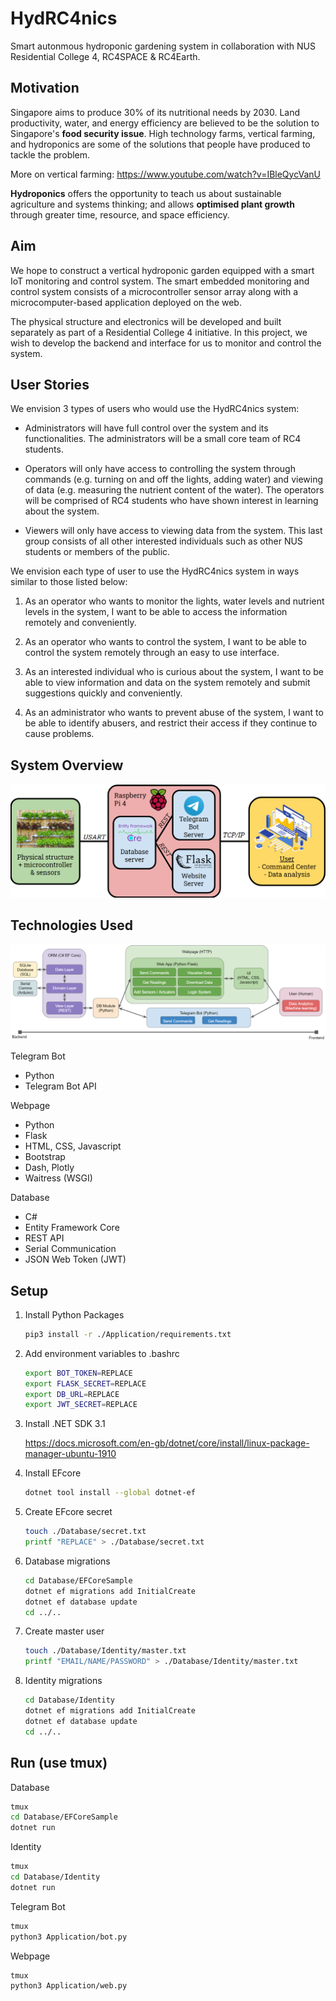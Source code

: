# HydRC4nics

Smart autonmous hydroponic gardening system in collaboration with NUS Residential College 4, RC4SPACE & RC4Earth.

## Motivation

Singapore aims to produce 30% of its nutritional needs by 2030. Land productivity, water, and energy efficiency are believed to be the solution to Singapore's **food security issue**. High technology farms, vertical farming, and hydroponics are some of the solutions that people have produced to tackle the problem.

More on vertical farming: <https://www.youtube.com/watch?v=IBleQycVanU>

**Hydroponics** offers the opportunity to teach us about sustainable agriculture and systems thinking; and allows **optimised plant growth** through greater time, resource, and space efficiency.

## Aim

We hope to construct a vertical hydroponic garden equipped with a smart IoT monitoring and control system. The smart embedded monitoring and control system consists of a microcontroller sensor array along with a microcomputer-based application deployed on the web.

The physical structure and electronics will be developed and built separately as part of a Residential College 4 initiative. In this project, we wish to develop the backend and interface for us to monitor and control the system.

## User Stories

We envision 3 types of users who would use the HydRC4nics system:

- Administrators will have full control over the system and its functionalities. The administrators will be a small core team of RC4 students.

- Operators will only have access to controlling the system through commands (e.g. turning on and off the lights, adding water) and viewing of data (e.g. measuring the nutrient content of the water). The operators will be comprised of RC4 students who have shown interest in learning about the system.

- Viewers will only have access to viewing data from the system. This last group consists of all other interested individuals such as other NUS students or members of the public.

We envision each type of user to use the HydRC4nics system in ways similar to those listed below:

1. As an operator who wants to monitor the lights, water levels and nutrient levels in the system, I want to be able to access the information remotely and conveniently.

2. As an operator who wants to control the system, I want to be able to control the system remotely through an easy to use interface.

3. As an interested individual who is curious about the system, I want to be able to view information and data on the system remotely and submit suggestions quickly and conveniently.

4. As an administrator who wants to prevent abuse of the system, I want to be able to identify abusers, and restrict their access if they continue to cause problems.

## System Overview

![Overview](./Images/overview.png)

## Technologies Used

![Technologies](./Images/technologies.png)

Telegram Bot

- Python
- Telegram Bot API

Webpage

- Python
- Flask
- HTML, CSS, Javascript
- Bootstrap
- Dash, Plotly
- Waitress (WSGI)

Database

- C#
- Entity Framework Core
- REST API
- Serial Communication
- JSON Web Token (JWT)

## Setup

1. Install Python Packages

    ```bash
    pip3 install -r ./Application/requirements.txt
    ```

2. Add environment variables to .bashrc

    ```bash
    export BOT_TOKEN=REPLACE
    export FLASK_SECRET=REPLACE
    export DB_URL=REPLACE
    export JWT_SECRET=REPLACE
    ```

3. Install .NET SDK 3.1

    <https://docs.microsoft.com/en-gb/dotnet/core/install/linux-package-manager-ubuntu-1910>

4. Install EFcore

    ```bash
    dotnet tool install --global dotnet-ef
    ```

5. Create EFcore secret

    ```bash
    touch ./Database/secret.txt
    printf "REPLACE" > ./Database/secret.txt
    ```

6. Database migrations

    ```bash
    cd Database/EFCoreSample
    dotnet ef migrations add InitialCreate
    dotnet ef database update
    cd ../..
    ```

7. Create master user

    ```bash
    touch ./Database/Identity/master.txt
    printf "EMAIL/NAME/PASSWORD" > ./Database/Identity/master.txt
    ```

8. Identity migrations

    ```bash
    cd Database/Identity
    dotnet ef migrations add InitialCreate
    dotnet ef database update
    cd ../..
    ```

## Run (use tmux)

Database

```bash
tmux
cd Database/EFCoreSample
dotnet run
```

Identity

```bash
tmux
cd Database/Identity
dotnet run
```

Telegram Bot

```bash
tmux
python3 Application/bot.py
```

Webpage

```bash
tmux
python3 Application/web.py
```
